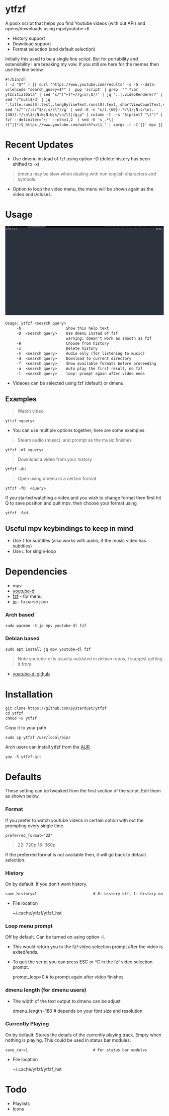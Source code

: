 # ytfzf

A posix script that helps you find Youtube videos (with out API) and opens/downloads using mpv/youtube-dl.
* History support
* Download support
* Format selection (and default selection)

Initially this used to be a single line script. But for portability and extensibility I am breaking my vow. If you still are here for the memes then use the line below.

	#!/bin/sh
	[ -z "$*" ] || curl "https://www.youtube.com/results" -s -G --data-urlencode "search_query=$*" |  pup 'script' | grep  "^ *var ytInitialData" | sed 's/^[^=]*=//g;s/;$//' | jq '..|.videoRenderer?' | sed '/^null$/d' | jq '.title.runs[0].text,.longBylineText.runs[0].text,.shortViewCountText.simpleText,.lengthText.simpleText,.publishedTimeText.simpleText,.videoId'| sed 's/^"//;s/"$//;s/\\"//g' | sed -E -n "s/(.{60}).*/\1/;N;s/\n(.{30}).*/\n\1/;N;N;N;N;s/\n/\t|/g;p" | column -t  -s "$(printf "\t")" | fzf --delimiter='\|' --nth=1,2  | sed -E 's_.*\|([^|]*)$_https://www.youtube.com/watch?v=\1_' | xargs -r -I'{}' mpv {}


# Recent Updates

* Use dmenu instead of fzf using option -D  (delete history has been shifted to -x)
> dmenu may be slow when dealing with non english characters and symbols. 

* Option to loop the video menu, the menu will be shown again as the video ends/closes.

# Usage

![Gif](ytfzf.gif)

	Usage: ytfzf <search query>
	     -h                    Show this help text
	     -D  <search query>    Use dmenu instad of fzf
	                           warning: doesn't work as smooth as fzf
	     -H                    Choose from history
	     -x                    Delete history
	     -m  <search query>    Audio only (for listening to music)
	     -d  <search query>    Download to current directory
	     -f  <search query>    Show available formats before proceeding
	     -a  <search query>    Auto play the first result, no fzf
	     -l  <search query>    loop: prompt again after video ends

* Videoes can be selected using fzf (default) or dmenu.

## Examples
> Watch video

	ytfzf <query>
	
* You can use multiple options together, here are some examples

> Steam audio (music), and prompt as the music finishes

	ytfzf -ml <query>


> Download a video from your history

	ytfzf -dH

> Open using dmenu in a certain format

	ytfzf -fD  <query>

If you started watching a video and you wish to change format then 
first hit Q to save position and quit mpv, then choose your format using

	ytfzf -faH

## Useful mpv keybindings to keep in mind
* Use `J` for subtitles (also works with audio, if the music video has subtitles)
* Use `L` for single-loop

# Dependencies
* mpv
* [youtube-dl](https://github.com/ytdl-org/youtube-dl)
* [fzf](https://github.com/junegunn/fzf) - for menu
* [jq](https://github.com/stedolan/jq) - to parse json

### Arch based

	sudo pacman -S jq mpv youtube-dl fzf 

### Debian based

	sudo apt install jq mpv youtube-dl fzf 

> Note youtube-dl is usually outdated in debian repos, I suggest getting it from 

* [youtube-dl github](https://github.com/ytdl-org/youtube-dl)

# Installation

	git clone https://github.com/pystardust/ytfzf
	cd ytfzf
	chmod +x ytfzf

Copy it to your path
	
	sudo cp ytfzf /usr/local/bin/

Arch users can install ytfzf from the [AUR](https://aur.archlinux.org/packages/ytfzf-git/)
	
	yay -S ytfzf-git
        


# Defaults

These setting can be tweaked from the first section of the script. Edit them as shown below.

### Format

If you prefer to watch youtube videos in certain option with out the prompting every single time.

	preferred_format="22"

> 22: 720p
> 18: 360p

If the preferred format is not available then, it will go back to default selection.

### History

On by default. If you don't want history.

	save_history=1                         # 0: history off, 1: history on
	
* File location 

	~/.cache/ytfzf/ytfzf_hst

### Loop menu prompt

Off by default. Can be turned on using option -l.
* This would return you to the fzf video selection prompt after the video is exited/ends.
* To quit the script you can press ESC or ^C in the fzf video selection prompt.

	prompt_loop=0                          # to prompt again after video finishes

### dmenu length (for dmenu users)

* The width of the text output to dmenu can be adjust

	dmenu_length=180                       # depends on your font size and resolution 

### Currently Playing

On by default. Stores the details of the currently playing track. Empty when nothing is playing. This could be used in status bar modules.

	save_cur=1                             # For status bar modules

* File location 

	~/.cache/ytfzf/ytfzf_hst

# Todo

* Playlists
* Icons
